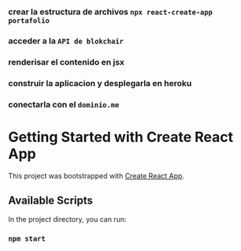 ### crear la estructura de archivos `npx react-create-app  portafolio`
### acceder a la `API de blokchair`
### renderisar el contenido en jsx
### construir la aplicacion y desplegarla en heroku
### conectarla con el `dominio.me`

# Getting Started with Create React App

This project was bootstrapped with [Create React App](https://github.com/facebook/create-react-app).

## Available Scripts

In the project directory, you can run:

### `npm start`

